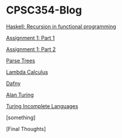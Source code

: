 # CPSC354-Blog

[Haskell: Recursion in functional programming](https://github.com/rahapirzadeh/CPSC354-Blog/blob/master/Haskell:%20Recursion%20in%20Functional%20Programming.md)

[Assignment 1: Part 1](https://github.com/rahapirzadeh/CPSC354-Blog/blob/master/Assignment%201:%20Part%201.md)

[Assignment 1: Part 2](https://github.com/rahapirzadeh/CPSC354-Blog/blob/master/Assignment%201:%20Part%202.md)

[Parse Trees](https://github.com/rahapirzadeh/CPSC354-Blog/blob/master/ParseTrees.md)

[Lambda Calculus](https://github.com/rahapirzadeh/CPSC354-Blog/blob/master/LambdaCalc.md)

[Dafny](https://github.com/rahapirzadeh/CPSC354-Blog/blob/master/Dafny.md)

[Alan Turing](https://github.com/rahapirzadeh/CPSC354-Blog/blob/master/Turing.md)

[Turing Incomplete Languages](https://github.com/rahapirzadeh/CPSC354-Blog/blob/master/TuringIncomplete.md)

[something]

[Final Thoughts]
